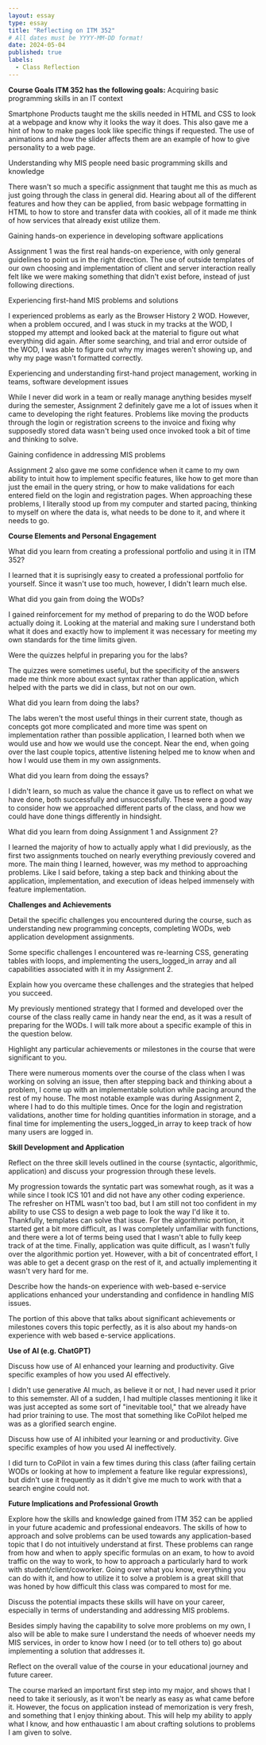 ```yaml
---
layout: essay
type: essay
title: "Reflecting on ITM 352"
# All dates must be YYYY-MM-DD format!
date: 2024-05-04
published: true
labels:
  - Class Reflection
---
```


**Course Goals ITM 352 has the following goals:**
Acquiring basic programming skills in an IT context

  Smartphone Products taught me the skills needed in HTML and CSS to look at a webpage and know why it looks the way it does. This also gave me a hint of how to make pages look like specific things if requested. The use of animations and how the slider affects them are an example of how to give personality to a web page.
  
Understanding why MIS people need basic programming skills and knowledge

  There wasn't so much a specific assignment that taught me this as much as just going through the class in general did. Hearing about all of the different features and how they can be applied, from basic webpage formatting in HTML to how to store and transfer data with cookies, all of it made me think of how services that already exist utilize them.
  
Gaining hands-on experience in developing software applications

  Assignment 1 was the first real hands-on experience, with only general guidelines to point us in the right direction. The use of outside templates of our own choosing and implementation of client and server interaction really felt like we were making something that didn't exist before, instead of just following directions. 
  
Experiencing first-hand MIS problems and solutions

  I experienced problems as early as the Browser History 2 WOD. However, when a problem occured, and I was stuck in my tracks at the WOD, I stopped my attempt and looked back at the material to figure out what everything did again. After some searching, and trial and error outside of the WOD, I was able to figure out why my images weren't showing up, and why my page wasn't formatted correctly.
  
Experiencing and understanding first-hand project management, working in teams, software development issues

  While I never did work in a team or really manage anything besides myself during the semester, Assignment 2 definitely gave me a lot of issues when it came to developing the right features. Problems like moving the products through the login or registration screens to the invoice and fixing why supposedly stored data wasn't being used once invoked took a bit of time and thinking to solve.
  
Gaining confidence in addressing MIS problems

  Assignment 2 also gave me some confidence when it came to my own ability to intuit how to implement specific features, like how to get more than just the email in the query string, or how to make validations for each entered field on the login and registration pages. When approaching these problems, I literally stood up from my computer and started pacing, thinking to myself on where the data is, what needs to be done to it, and where it needs to go.


**Course Elements and Personal Engagement**

What did you learn from creating a professional portfolio and using it in ITM 352?

  I learned that it is suprisingly easy to created a professional portfolio for yourself. Since it wasn't use too much, however, I didn't learn much else.
  
What did you gain from doing the WODs?

  I gained reinforcement for my method of preparing to do the WOD before actually doing it. Looking at the material and making sure I understand both what it does and exactly how to implement it was necessary for meeting my own standards for the time limits given.
  
Were the quizzes helpful in preparing you for the labs?

  The quizzes were sometimes useful, but the specificity of the answers made me think more about exact syntax rather than application, which helped with the parts we did in class, but not on our own.
  
What did you learn from doing the labs?

  The labs weren't the most useful things in their current state, though as concepts got more complicated and more time was spent on implementation rather than possible application, I learned both when we would use and how we would use the concept. Near the end, when going over the last couple topics, attentive listening helped me to know when and how I would use them in my own assignments.
  
What did you learn from doing the essays?

  I didn't learn, so much as value the chance it gave us to reflect on what we have done, both successfully and unsuccessfully. These were a good way to consider how we approached different parts of the class, and how we could have done things differently in hindsight.
  
What did you learn from doing Assignment 1 and Assignment 2?

  I learned the majority of how to actually apply what I did previously, as the first two assignments touched on nearly everything previously covered and more. The main thing I learned, however, was my method to approaching problems. Like I said before, taking a step back and thinking about the application, implementation, and execution of ideas helped immensely with feature implementation.


**Challenges and Achievements**

Detail the specific challenges you encountered during the course, such as understanding new programming concepts, completing WODs, web application development assignments.

  Some specific challenges I encountered was re-learning CSS, generating tables with loops, and implementing the users_logged_in array and all capabilities associated with it in my Assignment 2.
  
Explain how you overcame these challenges and the strategies that helped you succeed.

  My previously mentioned strategy that I formed and developed over the course of the class really came in handy near the end, as it was a result of preparing for the WODs. I will talk more about a specific example of this in the question below.
  
Highlight any particular achievements or milestones in the course that were significant to you.

  There were numerous moments over the course of the class when I was working on solving an issue, then after stepping back and thinking about a problem, I come up with an implementable solution while pacing around the rest of my house. The most notable example was during Assignment 2, where I had to do this multiple times. Once for the login and registration validations, another time for holding quantities information in storage, and a final time for implementing the users_logged_in array to keep track of how many users are logged in.
  

**Skill Development and Application**

Reflect on the three skill levels outlined in the course (syntactic, algorithmic, application) and discuss your progression through these levels.

  My progression towards the syntatic part was somewhat rough, as it was a while since I took ICS 101 and did not have any other coding experience. The refresher on HTML wasn't too bad, but I am still not too confident in my ability to use CSS to design a web page to look the way I'd like it to. Thankfully, templates can solve that issue. For the algorithmic portion, it started get a bit more difficult, as I was completely unfamiliar with functions, and there were a lot of terms being used that I wasn't able to fully keep track of at the time. Finally, application was quite difficult, as I wasn't fully over the algorithmic portion yet. However, with a bit of concentrated effort, I was able to get a decent grasp on the rest of it, and actually implementing it wasn't very hard for me.
  
Describe how the hands-on experience with web-based e-service applications enhanced your understanding and confidence in handling MIS issues.

  The portion of this above that talks about significant achievements or milestones covers this topic perfectly, as it is also about my hands-on experience with web based e-service applications.


**Use of AI (e.g. ChatGPT)**

Discuss how use of AI enhanced your learning and productivity. Give specific examples of how you used AI effectively.

  I didn't use generative AI much, as believe it or not, I had never used it prior to this sememster. All of a sudden, I had multiple classes mentioning it like it was just accepted as some sort of "inevitable tool," that we already have had prior training to use. The most that something like CoPilot helped me was as a glorified search engine.
  
Discuss how use of AI inhibited your learning or and productivity. Give specific examples of how you used AI ineffectively.

  I did turn to CoPilot in vain a few times during this class (after failing certain WODs or looking at how to implement a feature like regular expressions), but didn't use it frequently as it didn't give me much to work with that a search engine could not.


**Future Implications and Professional Growth**

Explore how the skills and knowledge gained from ITM 352 can be applied in your future academic and professional endeavors.
  The skills of how to approach and solve problems can be used towards any application-based topic that I do not intuitively understand at first. These problems can range from how and when to apply specific formulas on an exam, to how to avoid traffic on the way to work, to how to approach a particularly hard to work with student/client/coworker. Going over what you know, everything you can do with it, and how to utilize it to solve a problem is a great skill that was honed by how difficult this class was compared to most for me.
  
Discuss the potential impacts these skills will have on your career, especially in terms of understanding and addressing MIS problems.

  Besides simply having the capability to solve more problems on my own, I also will be able to make sure I understand the needs of whoever needs my MIS services, in order to know how I need (or to tell others to) go about implementing a solution that addresses it. 
  
Reflect on the overall value of the course in your educational journey and future career.

  The course marked an important first step into my major, and shows that I need to take it seriously, as it won't be nearly as easy as what came before it. However, the focus on application instead of memorization is very fresh, and something that I enjoy thinking about. This will help my ability to apply what I know, and how enthauastic I am about crafting solutions to problems I am given to solve.
